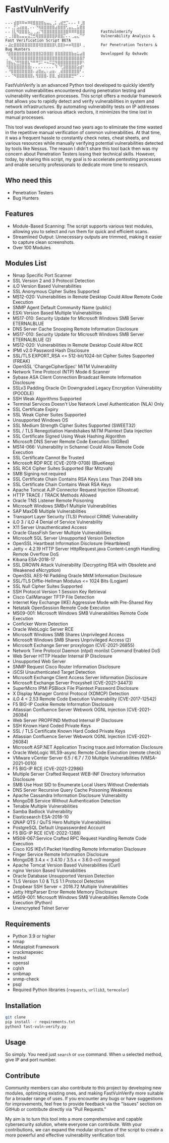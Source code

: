 # FastVulnVerify

```
⠄⠄⠄⣾⣿⠿⠿⠶⠿⢿⣿⣿⣿⣿⣦⣤⣄⢀⡅⢠⣾⣛⡉⠄⠄⠄⠸⢀⣿
⠄⠄⢀⡋⣡⣴⣶⣶⡀⠄⠄⠙⢿⣿⣿⣿⣿⣿⣴⣿⣿⣿⢃⣤⣄⣀⣥⣿⣿
⠄⠄⢸⣇⠻⣿⣿⣿⣧⣀⢀⣠⡌⢻⣿⣿⣿⣿⣿⣿⣿⣿⣿⠿⠿⠿⣿⣿⣿       FastVulnVerify
⠄⢀⢸⣿⣷⣤⣤⣤⣬⣙⣛⢿⣿⣿⣿⣿⣿⣿⡿⣿⣿⡍⠄⠄⢀⣤⣄⠉⠋       Vulnerability Analysis & Fast Verification Script BETA
⠄⣼⣖⣿⣿⣿⣿⣿⣿⣿⣿⣿⢿⣿⣿⣿⣿⣿⢇⣿⣿⡷⠶⠶⢿⣿⣿⠇⢀       For Penetration Testers & Bug Hunters
⠘⣿⣿⣿⣿⣿⣿⣿⣿⣿⣿⣿⣿⣽⣿⣿⣿⡇⣿⣿⣿⣿⣿⣿⣷⣶⣥⣴⣿       Developped ßy 0xhav0c
⢀⠈⢿⣿⣿⣿⣿⣿⣿⣿⣿⣿⣿⣿⣿⣿⣿⣿⣿⣿⣿⣿⣿⣿⣿⣿⣿⣿⡟
⢸⣿⣦⣌⣛⣻⣿⣿⣧⠙⠛⠛⡭⠅⠒⠦⠭⣭⡻⣿⣿⣿⣿⣿⣿⣿⣿⡿⠃
⠘⣿⣿⣿⣿⣿⣿⣿⣿⡆⠄⠄⠄⠄⠄⠄⠄⠄⠹⠈⢋⣽⣿⣿⣿⣿⣵⣾⠃
⠄⠘⣿⣿⣿⣿⣿⣿⣿⣿⠄⣴⣿⣶⣄⠄⣴⣶⠄⢀⣾⣿⣿⣿⣿⣿⣿⠃⠄
⠄⠄⠈⠻⣿⣿⣿⣿⣿⣿⡄⢻⣿⣿⣿⠄⣿⣿⡀⣾⣿⣿⣿⣿⣛⠛⠁⠄⠄
```

FastVulnVerify is an advanced Python tool developed to quickly identify common vulnerabilities encountered during penetration testing and vulnerability verification processes. This script offers a modular framework that allows you to rapidly detect and verify vulnerabilities in system and network infrastructures. By automating vulnerability tests on IP addresses and ports based on various attack vectors, it minimizes the time lost in manual processes.

This tool was developed around two years ago to eliminate the time wasted in the repetitive manual verification of common vulnerabilities. At that time, it was a frequent hassle to constantly check notes, cheat sheets, and various resources while manually verifying potential vulnerabilities detected by tools like Nessus. The reason I didn't share this tool back then was my concern about Penetration Testers losing their technical skills. However, today, by sharing this script, my goal is to accelerate pentesting processes and enable security professionals to dedicate more time to research.

## Who need this

- Penetration Testers
- Bug Hunters

## Features

- Module-Based Scanning: The script supports various test modules, allowing you to select and run them for quick and efficient scans.
- Streamlined Output: Unnecessary outputs are trimmed, making it easier to capture clean screenshots.
- Over 100 Modules

## Modules List

- Nmap Specific Port Scanner
- SSL Version 2 and 3 Protocol Detection
- iLO Version Based Vulnerabilities
- SSL Anonymous Cipher Suites Supported
- MS12-020: Vulnerabilities in Remote Desktop Could Allow Remote Code Execution
- SNMP Agent Default Community Name (public)
- ESXi Version Based Multiple Vulnerabilities
- MS17-010: Security Update for Microsoft Windows SMB Server ETERNALBLUE
- DNS Server Cache Snooping Remote Information Disclosure
- MS17-010: Security Update for Microsoft Windows SMB Server ETERNALBLUE (2)
- MS12-020: Vulnerabilities in Remote Desktop Could Allow RCE
- IPMI v2.0 Password Hash Disclosure
- SSL/TLS EXPORT_RSA <= 512-bit/1024-bit Cipher Suites Supported (FREAK)
- OpenSSL 'ChangeCipherSpec' MiTM Vulnerability
- Network Time Protocol (NTP) Mode 6 Scanner
- Sybase ASA Client Connection Broadcast Remote Information Disclosure
- SSLv3 Padding Oracle On Downgraded Legacy Encryption Vulnerability (POODLE)
- SSH Weak Algorithms Supported
- Terminal Services Doesn't Use Network Level Authentication (NLA) Only
- SSL Certificate Expiry
- SSL Weak Cipher Suites Supported
- Unsupported Windows OS
- SSL Medium Strength Cipher Suites Supported (SWEET32)
- SSL / TLS Renegotiation Handshakes MiTM Plaintext Data Injection
- SSL Certificate Signed Using Weak Hashing Algorithm
- Microsoft DNS Server Remote Code Execution (SIGRed)
- MS14-066: Vulnerability in Schannel Could Allow Remote Code Execution
- SSL Certificate Cannot Be Trusted
- Microsoft RDP RCE (CVE-2019-0708) (BlueKeep)
- SSL RC4 Cipher Suites Supported (Bar Mitzvah)
- SMB Signing not required
- SSL Certificate Chain Contains RSA Keys Less Than 2048 bits
- SSL Certificate Chain Contains Weak RSA Keys
- Apache Tomcat AJP Connector Request Injection (Ghostcat)
- HTTP TRACE / TRACK Methods Allowed
- Oracle TNS Listener Remote Poisoning
- Microsoft Windows SMBv1 Multiple Vulnerabilities
- SAP MaxDB Multiple Vulnerabilities
- Transport Layer Security (TLS) Protocol CRIME Vulnerability
- iLO 3 / iLO 4 Denial of Service Vulnerability
- X11 Server Unauthenticated Access
- Oracle GlassFish Server Multiple Vulnerabilities
- Microsoft SQL Server Unsupported Version Detection
- OpenSSL Heartbeat Information Disclosure (Heartbleed)
- Jetty < 4.2.19 HTTP Server HttpRequest.java Content-Length Handling Remote Overflow DoS
- Kibana ESA-2018-17
- SSL DROWN Attack Vulnerability (Decrypting RSA with Obsolete and Weakened eNcryption)
- OpenSSL AES-NI Padding Oracle MitM Information Disclosure
- SSL/TLS Diffie-Hellman Modulus <= 1024 Bits (Logjam)
- SSL Null Cipher Suites Supported
- SSH Protocol Version 1 Session Key Retrieval
- Cisco CallManager TFTP File Detection
- Internet Key Exchange (IKE) Aggressive Mode with Pre-Shared Key
- Netatalk OpenSession Remote Code Execution
- MS09-001: Microsoft Windows SMB Vulnerabilities Remote Code Execution
- Conficker Worm Detection
- Oracle WebLogic Server RCE
- Microsoft Windows SMB Shares Unprivileged Access
- Microsoft Windows SMB Shares Unprivileged Access (2)
- Microsoft Exchange Server proxylogon (CVE-2021-26855)
- Network Time Protocol Daemon (ntpd) monlist Command Enabled DoS
- Web Server HTTP Header Internal IP Disclosure
- Unsupported Web Server
- SNMP Request Cisco Router Information Disclosure
- iSCSI Unauthenticated Target Detection
- Microsoft Exchange Client Access Server Information Disclosure
- Microsoft Exchange Server Proxyshell (CVE-2021-34473)
- SuperMicro IPMI PSBlock File Plaintext Password Disclosure
- X Display Manager Control Protocol (XDMCP) Detection
- iLO 4 < 2.53 Remote Code Execution Vulnerability (CVE-2017-12542)
- F5 BIG-IP Cookie Remote Information Disclosure
- Atlassian Confluence Server Webwork OGNL Injection (CVE-2021-26084)
- Web Server PROPFIND Method Internal IP Disclosure
- SSH Known Hard Coded Private Keys
- SSL / TLS Certificate Known Hard Coded Private Keys
- Atlassian Confluence Server Webwork OGNL Injection (CVE-2021-26084)
- Microsoft ASP.NET Application Tracing trace.axd Information Disclosure
- Oracle WebLogic WLS9-async Remote Code Execution (remote check)
- VMware vCenter Server 6.5 / 6.7 / 7.0 Multiple Vulnerabilities (VMSA-2021-0010)
- F5 BIG-IP RCE (CVE-2021-22986)
- Multiple Server Crafted Request WEB-INF Directory Information Disclosure
- SMB Use Host SID to Enumerate Local Users Without Credentials
- DNS Server Recursive Query Cache Poisoning Weakness
- Apache Cassandra Information Disclosure Vulnerability
- MongoDB Service Without Authentication Detection
- Tenable Multiple Vulnerabilities
- Samba Badlock Vulnerability
- Elasticsearch ESA-2018-10
- QNAP QTS / QuTS Hero Multiple Vulnerabilities
- PostgreSQL Default Unpassworded Account
- F5 BIG-IP RCE (CVE-2022-1388)
- MS08-067:Service Crafted RPC Request Handling Remote Code Execution
- Cisco IOS IKEv1 Packet Handling Remote Information Disclosure
- Finger Service Remote Information Disclosure
- MongoDB 3.4.x < 3.4.10 / 3.5.x < 3.6.0-rc0 mongod
- Apache Tomcat Version Based Vulnerabilities (Curl)
- nginx Version Based Vulnerabilities
- Oracle Database Unsupported Version Detection
- TLS Version 1.0 & TLS 1.1 Protocol Detection
- Dropbear SSH Server < 2016.72 Multiple Vulnerabilities
- Jetty HttpParser Error Remote Memory Disclosure
- MS09-001: Microsoft Windows SMB Vulnerabilities Remote Code Execution (Python)
- Unencrypted Telnet Server

## Requirements

- Python 3.9 or higher
- nmap
- Metasploit Framework
- crackmapexec
- testssl
- openssl
- cqlsh
- smbmap
- snmp-check
- psql
- Required Python libraries (`requests`, `urllib3`, `termcolor`)

## Installation

```bash
git clone 
pip install -r requirements.txt
python3 fast-vuln-verify.py
```

## Usage

So simply.  You need just `search` or `use` command. When u selected method, give IP and port number.

## Contribute

Community members can also contribute to this project by developing new modules, optimizing existing ones, and making FastVulnVerify more suitable for a broader range of uses. If you encounter any bugs or have suggestions for improvements, feel free to provide feedback via the "Issues" section on GitHub or contribute directly via "Pull Requests."

My aim is to turn this tool into a more comprehensive and capable cybersecurity solution, where everyone can contribute. With your contributions, we can expand the modular structure of the script to create a more powerful and effective vulnerability verification tool.

